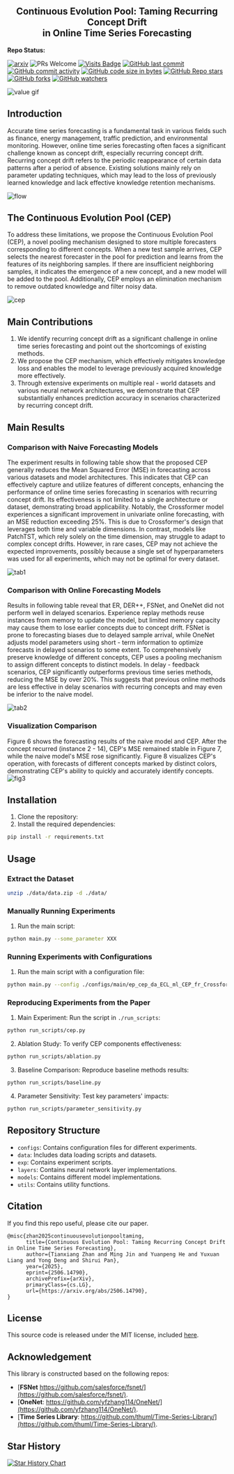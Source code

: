 <div align="center">
  <h2><b> Continuous Evolution Pool: Taming Recurring Concept Drift
    <br/> in Online Time Series Forecasting </b></h2>
</div>

**Repo Status:**

[![arxiv](https://img.shields.io/badge/cs.LG-2506.14790-b31b1b?style=flat&logo=arxiv&logoColor=red)](https://arxiv.org/abs/2506.14790)
![PRs Welcome](https://img.shields.io/badge/PRs-Welcome-green)
[![Visits Badge](https://badges.pufler.dev/visits/ztxtech/cep_ts)](https://github.com/ztxtech/cep_ts)
[![GitHub last commit](https://img.shields.io/github/last-commit/ztxtech/cep_ts)](https://github.com/ztxtech/cep_ts/activity?ref=master&activity_type=direct_push)
[![GitHub commit activity](https://img.shields.io/github/commit-activity/t/ztxtech/cep_ts)](https://github.com/ztxtech/cep_ts/graphs/commit-activity)
[![GitHub code size in bytes](https://img.shields.io/github/languages/code-size/ztxtech/cep_ts)](https://github.com/ztxtech/cep_ts)
[![GitHub Repo stars](https://img.shields.io/github/stars/ztxtech/cep_ts)](https://github.com/ztxtech/cep_ts)
[![GitHub forks](https://img.shields.io/github/forks/ztxtech/cep_ts)](https://github.com/ztxtech/cep_ts)
[![GitHub watchers](https://img.shields.io/github/watchers/ztxtech/cep_ts)](https://github.com/ztxtech/cep_ts)

![value gif](./docs/figs/value.gif)

## Introduction

Accurate time series forecasting is a fundamental task in various fields such as finance, energy management, traffic prediction, and environmental monitoring. However, online time series forecasting often faces a significant challenge known as concept drift, especially recurring concept drift. Recurring concept drift refers to the periodic reappearance of certain data patterns after a period of absence. Existing solutions mainly rely on parameter updating techniques, which may lead to the loss of previously learned knowledge and lack effective knowledge retention mechanisms.

![flow](./docs/figs/flow.png)

## The Continuous Evolution Pool (CEP)

To address these limitations, we propose the Continuous Evolution Pool (CEP), a novel pooling mechanism designed to store multiple forecasters corresponding to different concepts. When a new test sample arrives, CEP selects the nearest forecaster in the pool for prediction and learns from the features of its neighboring samples. If there are insufficient neighboring samples, it indicates the emergence of a new concept, and a new model will be added to the pool. Additionally, CEP employs an elimination mechanism to remove outdated knowledge and filter noisy data.

![cep](./docs/figs/cep.png)

## Main Contributions

1. We identify recurring concept drift as a significant challenge in online time series forecasting and point out the shortcomings of existing methods.
2. We propose the CEP mechanism, which effectively mitigates knowledge loss and enables the model to leverage previously acquired knowledge more effectively.
3. Through extensive experiments on multiple real - world datasets and various neural network architectures, we demonstrate that CEP substantially enhances prediction accuracy in scenarios characterized by recurring concept drift.

## Main Results

### Comparison with Naive Forecasting Models

The experiment results in following table show that the proposed CEP generally reduces the Mean Squared Error (MSE) in forecasting across various datasets and model architectures. This indicates that CEP can effectively capture and utilize features of different concepts, enhancing the performance of online time series forecasting in scenarios with recurring concept drift. Its effectiveness is not limited to a single architecture or dataset, demonstrating broad applicability. Notably, the Crossformer model experiences a significant improvement in univariate online forecasting, with an MSE reduction exceeding 25%. This is due to Crossformer's design that leverages both time and variable dimensions. In contrast, models like PatchTST, which rely solely on the time dimension, may struggle to adapt to complex concept drifts. However, in rare cases, CEP may not achieve the expected improvements, possibly because a single set of hyperparameters was used for all experiments, which may not be optimal for every dataset.

![tab1](./docs/figs/table1.png)

### Comparison with Online Forecasting Models

Results in following table reveal that ER, DER++, FSNet, and OneNet did not perform well in delayed scenarios. Experience replay methods reuse instances from memory to update the model, but limited memory capacity may cause them to lose earlier concepts due to concept drift. FSNet is prone to forecasting biases due to delayed sample arrival, while OneNet adjusts model parameters using short - term information to optimize forecasts in delayed scenarios to some extent. To comprehensively preserve knowledge of different concepts, CEP uses a pooling mechanism to assign different concepts to distinct models. In delay - feedback scenarios, CEP significantly outperforms previous time series methods, reducing the MSE by over 20%. This suggests that previous online methods are less effective in delay scenarios with recurring concepts and may even be inferior to the naive model.

![tab2](./docs/figs/table2.png)

### Visualization Comparison

Figure 6 shows the forecasting results of the naive model and CEP. After the concept recurred (instance 2 - 14), CEP's MSE remained stable in Figure 7, while the naive model's MSE rose significantly. Figure 8 visualizes CEP's operation, with forecasts of different concepts marked by distinct colors, demonstrating CEP's ability to quickly and accurately identify concepts.
![fig3](./docs/figs/fig3.png)

## Installation

1. Clone the repository:
2. Install the required dependencies:

```bash
pip install -r requirements.txt
```

## Usage

### Extract the Dataset

```bash
unzip ./data/data.zip -d ./data/
```

### Manually Running Experiments

1. Run the main script:

```bash
python main.py --some_parameter XXX
```

### Running Experiments with Configurations

1. Run the main script with a configuration file:

```bash
python main.py --config ./configs/main/ep_cep_da_ECL_ml_CEP_fr_Crossformer_pn_1_fo_0.8_do_1.5_oe_fade_pt_True.json
```

### Reproducing Experiments from the Paper

1. Main Experiment: Run the script in `./run_scripts`:

```bash
python run_scripts/cep.py
```

2. Ablation Study: To verify CEP components effectiveness:

```bash
python run_scripts/ablation.py
```

3. Baseline Comparison: Reproduce baseline methods results:

```bash
python run_scripts/baseline.py
```

4. Parameter Sensitivity: Test key parameters' impacts:

```bash
python run_scripts/parameter_sensitivity.py
```

## Repository Structure

- `configs`: Contains configuration files for different experiments.
- `data`: Includes data loading scripts and datasets.
- `exp`: Contains experiment scripts.
- `layers`: Contains neural network layer implementations.
- `models`: Contains different model implementations.
- `utils`: Contains utility functions.

## Citation

If you find this repo useful, please cite our paper.

```
@misc{zhan2025continuousevolutionpooltaming,
      title={Continuous Evolution Pool: Taming Recurring Concept Drift in Online Time Series Forecasting}, 
      author={Tianxiang Zhan and Ming Jin and Yuanpeng He and Yuxuan Liang and Yong Deng and Shirui Pan},
      year={2025},
      eprint={2506.14790},
      archivePrefix={arXiv},
      primaryClass={cs.LG},
      url={https://arxiv.org/abs/2506.14790}, 
}
```

## License

This source code is released under the MIT license, included [here](LICENSE).

## Acknowledgement

This library is constructed based on the following repos:

- [**FSNet** https://github.com/salesforce/fsnet/](https://github.com/salesforce/fsnet/).
- [**OneNet**: https://github.com/yfzhang114/OneNet/](https://github.com/yfzhang114/OneNet/).
- [**Time Series Library**: https://github.com/thuml/Time-Series-Library/](https://github.com/thuml/Time-Series-Library/).

## Star History

[![Star History Chart](https://api.star-history.com/svg?repos=ztxtech/cep_ts&type=Date)](https://star-history.com/#ztxtech/cep_ts&Date)
